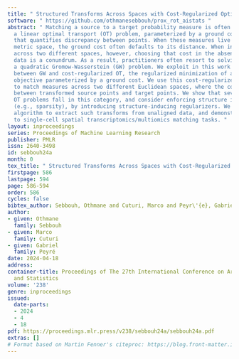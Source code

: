 ```yaml
---
title: " Structured Transforms Across Spaces with Cost-Regularized Optimal Transport "
software: " https://github.com/othmanesebbouh/prox_rot_aistats "
abstract: " Matching a source to a target probability measure is often solved by instantiating
  a linear optimal transport (OT) problem, parameterized by a ground cost function
  that quantifies discrepancy between points. When these measures live in the same
  metric space, the ground cost often defaults to its distance. When instantiated
  across two different spaces, however, choosing that cost in the absence of aligned
  data is a conundrum. As a result, practitioners often resort to solving instead
  a quadratic Gromow-Wasserstein (GW) problem. We exploit in this work a parallel
  between GW and cost-regularized OT, the regularized minimization of a linear OT
  objective parameterized by a ground cost. We use this cost-regularized formulation
  to match measures across two different Euclidean spaces, where the cost is evaluated
  between transformed source points and target points. We show that several quadratic
  OT problems fall in this category, and consider enforcing structure in linear transform
  (e.g., sparsity), by introducing structure-inducing regularizers. We provide a proximal
  algorithm to extract such transforms from unaligned data, and demonstrate its applicability
  to single-cell spatial transcriptomics/multiomics matching tasks. "
layout: inproceedings
series: Proceedings of Machine Learning Research
publisher: PMLR
issn: 2640-3498
id: sebbouh24a
month: 0
tex_title: " Structured Transforms Across Spaces with Cost-Regularized Optimal Transport "
firstpage: 586
lastpage: 594
page: 586-594
order: 586
cycles: false
bibtex_author: Sebbouh, Othmane and Cuturi, Marco and Peyr\'{e}, Gabriel
author:
- given: Othmane
  family: Sebbouh
- given: Marco
  family: Cuturi
- given: Gabriel
  family: Peyré
date: 2024-04-18
address:
container-title: Proceedings of The 27th International Conference on Artificial Intelligence
  and Statistics
volume: '238'
genre: inproceedings
issued:
  date-parts:
  - 2024
  - 4
  - 18
pdf: https://proceedings.mlr.press/v238/sebbouh24a/sebbouh24a.pdf
extras: []
# Format based on Martin Fenner's citeproc: https://blog.front-matter.io/posts/citeproc-yaml-for-bibliographies/
---
```

